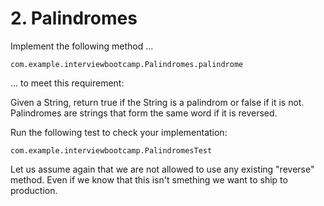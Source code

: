 # 2. Palindromes

Implement the following method ...

    com.example.interviewbootcamp.Palindromes.palindrome

... to meet this requirement:

Given a String, return true if the String is a palindrom or false if it is not.
Palindromes are strings that form the same word if it is reversed.

Run the following test to check your implementation:

    com.example.interviewbootcamp.PalindromesTest

Let us assume again that we are not allowed to use any existing "reverse" method.
Even if we know that this isn't smething we want to ship to production.